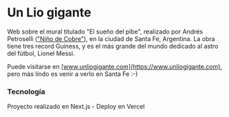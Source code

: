 # Un Lio gigante
Web sobre el mural titulado "El sueño del pibe", realizado por Andrés Petroselli (["Niño de Cobre"](https://www.instagram.com/cobreart/)), en la ciudad de Santa Fe, Argentina. La obra tiene tres record Guiness, y es el más grande del mundo dedicado al astro del fútbol, Lionel Messi.

Puede visitarse en [www.unliogigante.com](https://www.unliogigante.com),
pero más lindo es venir a verlo en Santa Fe :-)
### Tecnología
Proyecto realizado en Next.js - Deploy en Vercel